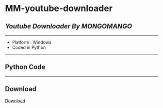 # **MM-youtube-downloader**
## _Youtube Downloader By MONGOMANGO_

---
- Platform : Windows
- Coded in Python
---
## Python Code

---
## Download
[Download](https://github.com/mongomangoCZ/MM-youtube-downloader/raw/main/Mongomango%20Youtube%20Downloader%20SETUP.exe)
